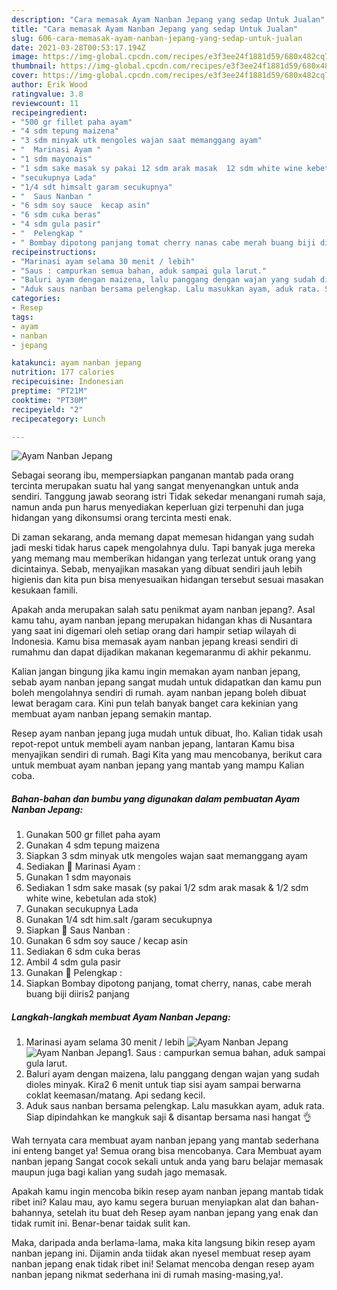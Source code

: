 ```yaml
---
description: "Cara memasak Ayam Nanban Jepang yang sedap Untuk Jualan"
title: "Cara memasak Ayam Nanban Jepang yang sedap Untuk Jualan"
slug: 606-cara-memasak-ayam-nanban-jepang-yang-sedap-untuk-jualan
date: 2021-03-28T00:53:17.194Z
image: https://img-global.cpcdn.com/recipes/e3f3ee24f1881d59/680x482cq70/ayam-nanban-jepang-foto-resep-utama.jpg
thumbnail: https://img-global.cpcdn.com/recipes/e3f3ee24f1881d59/680x482cq70/ayam-nanban-jepang-foto-resep-utama.jpg
cover: https://img-global.cpcdn.com/recipes/e3f3ee24f1881d59/680x482cq70/ayam-nanban-jepang-foto-resep-utama.jpg
author: Erik Wood
ratingvalue: 3.8
reviewcount: 11
recipeingredient:
- "500 gr fillet paha ayam"
- "4 sdm tepung maizena"
- "3 sdm minyak utk mengoles wajan saat memanggang ayam"
- "  Marinasi Ayam "
- "1 sdm mayonais"
- "1 sdm sake masak sy pakai 12 sdm arak masak  12 sdm white wine kebetulan ada stok"
- "secukupnya Lada"
- "1/4 sdt himsalt garam secukupnya"
- "  Saus Nanban "
- "6 sdm soy sauce  kecap asin"
- "6 sdm cuka beras"
- "4 sdm gula pasir"
- "  Pelengkap "
- " Bombay dipotong panjang tomat cherry nanas cabe merah buang biji diiris2 panjang"
recipeinstructions:
- "Marinasi ayam selama 30 menit / lebih"
- "Saus : campurkan semua bahan, aduk sampai gula larut."
- "Baluri ayam dengan maizena, lalu panggang dengan wajan yang sudah dioles minyak. Kira2 6 menit untuk tiap sisi ayam sampai berwarna coklat keemasan/matang. Api sedang kecil."
- "Aduk saus nanban bersama pelengkap. Lalu masukkan ayam, aduk rata. Siap dipindahkan ke mangkuk saji &amp; disantap bersama nasi hangat 👌"
categories:
- Resep
tags:
- ayam
- nanban
- jepang

katakunci: ayam nanban jepang 
nutrition: 177 calories
recipecuisine: Indonesian
preptime: "PT21M"
cooktime: "PT30M"
recipeyield: "2"
recipecategory: Lunch

---
```



![Ayam Nanban Jepang](https://img-global.cpcdn.com/recipes/e3f3ee24f1881d59/680x482cq70/ayam-nanban-jepang-foto-resep-utama.jpg)

Sebagai seorang ibu, mempersiapkan panganan mantab pada orang tercinta merupakan suatu hal yang sangat menyenangkan untuk anda sendiri. Tanggung jawab seorang istri Tidak sekedar menangani rumah saja, namun anda pun harus menyediakan keperluan gizi terpenuhi dan juga hidangan yang dikonsumsi orang tercinta mesti enak.

Di zaman  sekarang, anda memang dapat memesan hidangan yang sudah jadi meski tidak harus capek mengolahnya dulu. Tapi banyak juga mereka yang memang mau memberikan hidangan yang terlezat untuk orang yang dicintainya. Sebab, menyajikan masakan yang dibuat sendiri jauh lebih higienis dan kita pun bisa menyesuaikan hidangan tersebut sesuai masakan kesukaan famili. 



Apakah anda merupakan salah satu penikmat ayam nanban jepang?. Asal kamu tahu, ayam nanban jepang merupakan hidangan khas di Nusantara yang saat ini digemari oleh setiap orang dari hampir setiap wilayah di Indonesia. Kamu bisa memasak ayam nanban jepang kreasi sendiri di rumahmu dan dapat dijadikan makanan kegemaranmu di akhir pekanmu.

Kalian jangan bingung jika kamu ingin memakan ayam nanban jepang, sebab ayam nanban jepang sangat mudah untuk didapatkan dan kamu pun boleh mengolahnya sendiri di rumah. ayam nanban jepang boleh dibuat lewat beragam cara. Kini pun telah banyak banget cara kekinian yang membuat ayam nanban jepang semakin mantap.

Resep ayam nanban jepang juga mudah untuk dibuat, lho. Kalian tidak usah repot-repot untuk membeli ayam nanban jepang, lantaran Kamu bisa menyajikan sendiri di rumah. Bagi Kita yang mau mencobanya, berikut cara untuk membuat ayam nanban jepang yang mantab yang mampu Kalian coba.

<!--inarticleads1-->

##### Bahan-bahan dan bumbu yang digunakan dalam pembuatan Ayam Nanban Jepang:

1. Gunakan 500 gr fillet paha ayam
1. Gunakan 4 sdm tepung maizena
1. Siapkan 3 sdm minyak utk mengoles wajan saat memanggang ayam
1. Sediakan  🔴 Marinasi Ayam :
1. Gunakan 1 sdm mayonais
1. Sediakan 1 sdm sake masak (sy pakai 1/2 sdm arak masak &amp; 1/2 sdm white wine, kebetulan ada stok)
1. Gunakan secukupnya Lada
1. Gunakan 1/4 sdt him.salt /garam secukupnya
1. Siapkan  🔴 Saus Nanban :
1. Gunakan 6 sdm soy sauce / kecap asin
1. Sediakan 6 sdm cuka beras
1. Ambil 4 sdm gula pasir
1. Gunakan  🔴 Pelengkap :
1. Siapkan  Bombay dipotong panjang, tomat cherry, nanas, cabe merah buang biji diiris2 panjang




<!--inarticleads2-->

##### Langkah-langkah membuat Ayam Nanban Jepang:

1. Marinasi ayam selama 30 menit / lebih
<img src="https://img-global.cpcdn.com/steps/0ea67df71c9759e2/160x128cq70/ayam-nanban-jepang-langkah-memasak-1-foto.jpg" alt="Ayam Nanban Jepang"><img src="https://img-global.cpcdn.com/steps/c0ad2f75d6b7e39f/160x128cq70/ayam-nanban-jepang-langkah-memasak-1-foto.jpg" alt="Ayam Nanban Jepang">1. Saus : campurkan semua bahan, aduk sampai gula larut.
1. Baluri ayam dengan maizena, lalu panggang dengan wajan yang sudah dioles minyak. Kira2 6 menit untuk tiap sisi ayam sampai berwarna coklat keemasan/matang. Api sedang kecil.
1. Aduk saus nanban bersama pelengkap. Lalu masukkan ayam, aduk rata. Siap dipindahkan ke mangkuk saji &amp; disantap bersama nasi hangat 👌




Wah ternyata cara membuat ayam nanban jepang yang mantab sederhana ini enteng banget ya! Semua orang bisa mencobanya. Cara Membuat ayam nanban jepang Sangat cocok sekali untuk anda yang baru belajar memasak maupun juga bagi kalian yang sudah jago memasak.

Apakah kamu ingin mencoba bikin resep ayam nanban jepang mantab tidak ribet ini? Kalau mau, ayo kamu segera buruan menyiapkan alat dan bahan-bahannya, setelah itu buat deh Resep ayam nanban jepang yang enak dan tidak rumit ini. Benar-benar taidak sulit kan. 

Maka, daripada anda berlama-lama, maka kita langsung bikin resep ayam nanban jepang ini. Dijamin anda tiidak akan nyesel membuat resep ayam nanban jepang enak tidak ribet ini! Selamat mencoba dengan resep ayam nanban jepang nikmat sederhana ini di rumah masing-masing,ya!.

